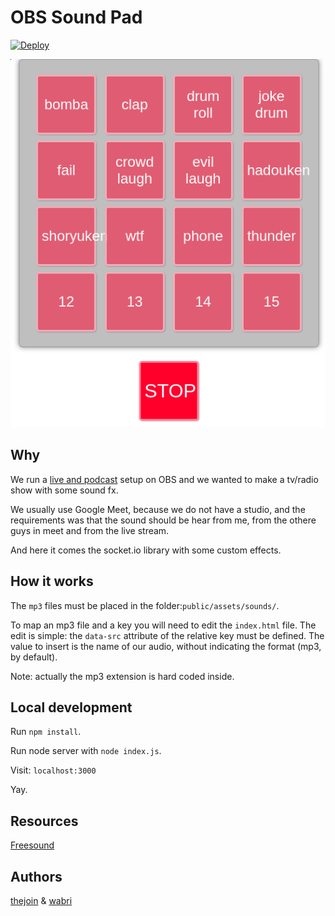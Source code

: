 # OBS Sound Pad

[![Deploy](https://www.herokucdn.com/deploy/button.svg)](https://heroku.com/deploy?template=https://github.com/Schrodinger-Hat/obs-sound-pad/tree/master)

![pad](resources/pad.png)

## Why

We run a [live and podcast](https://www.youtube.com/channel/UC1QLLgrGrPmlaFhS0orykCA) setup on OBS and we wanted to make a tv/radio show with some sound fx.

We usually use Google Meet, because we do not have a studio, and the requirements was that the sound should be hear from me, from the othere guys in meet and from the live stream.

And here it comes the socket.io library with some custom effects.

## How it works

The `mp3` files must be placed in the folder:`public/assets/sounds/`.

To map an mp3 file and a key you will need to edit the `index.html` file.
The edit is simple: the `data-src` attribute of the relative key must be defined. The value to insert is the name of our audio, without indicating the format (mp3, by default).

Note: actually the mp3 extension is hard coded inside.

## Local development

Run `npm install`.

Run node server with `node index.js`.

Visit: `localhost:3000`

Yay.

## Resources

[Freesound](https://freesound.org/)

## Authors

[thejoin](https://github.com/thejoin95) & [wabri](https://github.com/wabri)
